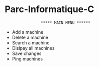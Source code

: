 # Parc-Informatique-C
                    ***** MAIN MENU ******
- Add a machine
- Delete a machine
- Search a machine
- Dislpay all machines
- Save changes
- Ping machines
